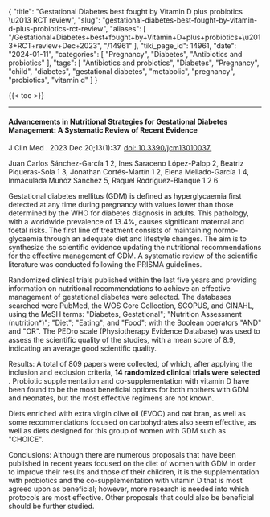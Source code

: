 {
    "title": "Gestational Diabetes best fought by Vitamin D plus probiotics \u2013 RCT review",
    "slug": "gestational-diabetes-best-fought-by-vitamin-d-plus-probiotics-rct-review",
    "aliases": [
        "/Gestational+Diabetes+best+fought+by+Vitamin+D+plus+probiotics+\u2013+RCT+review+Dec+2023",
        "/14961"
    ],
    "tiki_page_id": 14961,
    "date": "2024-01-11",
    "categories": [
        "Pregnancy",
        "Diabetes",
        "Antibiotics and probiotics"
    ],
    "tags": [
        "Antibiotics and probiotics",
        "Diabetes",
        "Pregnancy",
        "child",
        "diabetes",
        "gestational diabetes",
        "metabolic",
        "pregnancy",
        "probiotics",
        "vitamin d"
    ]
}


{{< toc >}}

---

#### Advancements in Nutritional Strategies for Gestational Diabetes Management: A Systematic Review of Recent Evidence

J Clin Med . 2023 Dec 20;13(1):37. [doi: 10.3390/jcm13010037.](https://doi.org/10.3390/jcm13010037.)

Juan Carlos Sánchez-García 1 2, Ines Saraceno López-Palop 2, Beatriz Piqueras-Sola 1 3, Jonathan Cortés-Martín 1 2, Elena Mellado-García 1 4, Inmaculada Muñóz Sánchez 5, Raquel Rodríguez-Blanque 1 2 6

Gestational diabetes mellitus (GDM) is defined as hyperglycaemia first detected at any time during pregnancy with values lower than those determined by the WHO for diabetes diagnosis in adults. This pathology, with a worldwide prevalence of 13.4%, causes significant maternal and foetal risks. The first line of treatment consists of maintaining normo-glycaemia through an adequate diet and lifestyle changes. The aim is to synthesize the scientific evidence updating the nutritional recommendations for the effective management of GDM. A systematic review of the scientific literature was conducted following the PRISMA guidelines. 

Randomized clinical trials published within the last five years and providing information on nutritional recommendations to achieve an effective management of gestational diabetes were selected. The databases searched were PubMed, the WOS Core Collection, SCOPUS, and CINAHL, using the MeSH terms: "Diabetes, Gestational"; "Nutrition Assessment (nutrition*)"; "Diet"; "Eating"; and "Food"; with the Boolean operators "AND" and "OR". The PEDro scale (Physiotherapy Evidence Database) was used to assess the scientific quality of the studies, with a mean score of 8.9, indicating an average good scientific quality. 

Results: A total of 809 papers were collected, of which, after applying the inclusion and exclusion criteria,  **14 randomized clinical trials were selected** . Probiotic supplementation and co-supplementation with vitamin D have been found to be the most beneficial options for both mothers with GDM and neonates, but the most effective regimens are not known. 

Diets enriched with extra virgin olive oil (EVOO) and oat bran, as well as some recommendations focused on carbohydrates also seem effective, as well as diets designed for this group of women with GDM such as "CHOICE". 

Conclusions: Although there are numerous proposals that have been published in recent years focused on the diet of women with GDM in order to improve their results and those of their children, it is the supplementation with probiotics and the co-supplementation with vitamin D that is most agreed upon as beneficial; however, more research is needed into which protocols are most effective. Other proposals that could also be beneficial should be further studied.